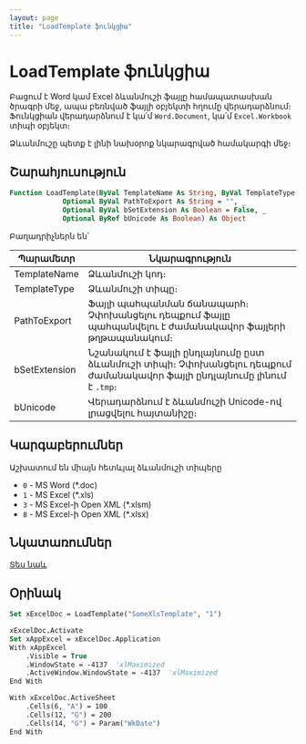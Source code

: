 ```yaml
---
layout: page
title: "LoadTemplate ֆունկցիա"
---
```


# LoadTemplate ֆունկցիա

Բացում է Word կամ Excel ձևանմուշի ֆայլը համապատասխան ծրագրի մեջ, ապա բեռնված ֆայլի օբյեկտի հղումը վերադարձնում։  
Ֆունկցիան վերադարձնում է կա՛մ `Word.Document`, կա՛մ `Excel.Workbook` տիպի օբյեկտ։

Ձևանմուշը պետք է լինի նախօրոք նկարագրված համակարգի մեջ։ 

## Շարահյուսություն

``` vb
Function LoadTemplate(ByVal TemplateName As String, ByVal TemplateType As String, _
             Optional ByVal PathToExport As String = "", _
             Optional ByVal bSetExtension As Boolean = False, _
             Optional ByRef bUnicode As Boolean) As Object
```

Բաղադրիչներն են՝

| Պարամետր | Նկարագրություն |
|--|--|
| TemplateName | Ձևանմուշի կոդ։  |
| TemplateType | Ձևանմուշի տիպը։ |
| PathToExport | Ֆայլի պահպանման ճանապարհ։ Չփոխանցելու դեպքում ֆայլը պահպանվելու է ժամանակավոր ֆայլերի թղթապանակում։ |
| bSetExtension | Նշանակում է ֆայլի ընդլայնումը ըստ ձևանմուշի տիպի։ Չփոխանցելու դեպքում ժամանակավոր ֆայլի ընդլայնումը լինում է `.tmp`։ |
| bUnicode | Վերադարձնում է ձևանմուշի Unicode-ով լրացվելու հայտանիշը։ |

## Կարգաբերումներ

Աշխատում են միայն հետևյալ ձևանմուշի տիպերը

* `0` - MS Word (*.doc)
* `1` - MS Excel (*.xls)
* `3` - MS Excel-ի Open XML (*.xlsm)
* `8` - MS Excel-ի Open XML (*.xlsx)

## Նկատառումներ

[Տես նաև](../../../constructors.html)

## Օրինակ

``` vb
Set xExcelDoc = LoadTemplate("SomeXlsTemplate", "1")

xExcelDoc.Activate
Set xAppExcel = xExcelDoc.Application
With xAppExcel
    .Visible = True
    .WindowState = -4137  'xlMaximized
    .ActiveWindow.WindowState = -4137  'xlMaximized
End With

With xExcelDoc.ActiveSheet
    .Cells(6, "A") = 100
    .Cells(12, "G") = 200
    .Cells(14, "G") = Param("WkDate")
End With
```
